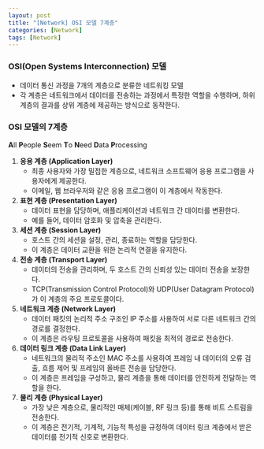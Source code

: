 ```yaml
---
layout: post
title: "[Network] OSI 모델 7계층"
categories: [Network]
tags: [Network]
---
```


### OSI(Open Systems Interconnection) 모델

- 데이터 통신 과정을 7개의 계층으로 분류한 네트워킹 모델
- 각 계층은 네트워크에서 데이터를 전송하는 과정에서 특정한 역할을 수행하며, 하위 계층의 결과를 상위 계층에 제공하는 방식으로 동작한다.

### OSI 모델의 7계층

**A**ll **P**eople **S**eem **T**o **N**eed **D**ata **P**rocessing

1. **응용 계층 (Application Layer)**
   - 최종 사용자와 가장 밀접한 계층으로, 네트워크 소프트웨어 응용 프로그램을 사용자에게 제공한다.
   - 이메일, 웹 브라우저와 같은 응용 프로그램이 이 계층에서 작동한다.
2. **표현 계층 (Presentation Layer)**
   - 데이터 표현을 담당하며, 애플리케이션과 네트워크 간 데이터를 변환한다.
   - 예를 들어, 데이터 암호화 및 압축을 관리한다.
3. **세션 계층 (Session Layer)**
   - 호스트 간의 세션을 설정, 관리, 종료하는 역할을 담당한다.
   - 이 계층은 데이터 교환을 위한 논리적 연결을 유지한다.
4. **전송 계층 (Transport Layer)**
   - 데이터의 전송을 관리하며, 두 호스트 간의 신뢰성 있는 데이터 전송을 보장한다.
   - TCP(Transmission Control Protocol)와 UDP(User Datagram Protocol)가 이 계층의 주요 프로토콜이다.
5. **네트워크 계층 (Network Layer)**
   - 데이터 패킷의 논리적 주소 구조인 IP 주소를 사용하여 서로 다른 네트워크 간의 경로를 결정한다.
   - 이 계층은 라우팅 프로토콜을 사용하여 패킷을 최적의 경로로 전송한다.
6. **데이터 링크 계층 (Data Link Layer)**
   - 네트워크의 물리적 주소인 MAC 주소를 사용하여 프레임 내 데이터의 오류 검출, 흐름 제어 및 프레임의 올바른 전송을 담당한다.
   - 이 계층은 프레임을 구성하고, 물리 계층을 통해 데이터를 안전하게 전달하는 역할을 한다.
7. **물리 계층 (Physical Layer)**
   - 가장 낮은 계층으로, 물리적인 매체(케이블, RF 링크 등)를 통해 비트 스트림을 전송한다.
   - 이 계층은 전기적, 기계적, 기능적 특성을 규정하여 데이터 링크 계층에서 받은 데이터를 전기적 신호로 변환한다.

